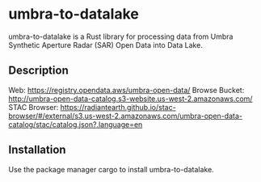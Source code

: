 # umbra-to-datalake
umbra-to-datalake is a Rust library for processing data from Umbra Synthetic Aperture Radar (SAR) Open Data into Data Lake.

## Description
Web: https://registry.opendata.aws/umbra-open-data/
Browse Bucket: http://umbra-open-data-catalog.s3-website.us-west-2.amazonaws.com/
STAC Browser: https://radiantearth.github.io/stac-browser/#/external/s3.us-west-2.amazonaws.com/umbra-open-data-catalog/stac/catalog.json?.language=en

## Installation
Use the package manager cargo to install umbra-to-datalake.

